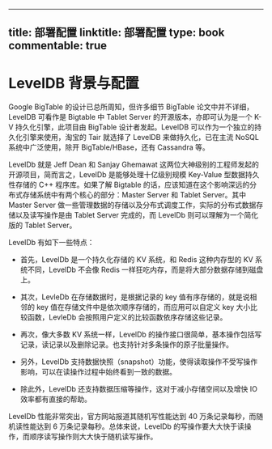 
---
title: 部署配置
linktitle: 部署配置
type: book
commentable: true
---

# LevelDB 背景与配置

Google BigTable 的设计已总所周知，但许多细节 BigTable 论文中并不详细，LevelDB 可看作是 Bigtable 中 Tablet Server 的开源版本，亦即可认为是一个 K-V 持久化引擎，此项目由 BigTable 设计者发起。LevelDB 可以作为一个独立的持久化引擎来使用，淘宝的 Tair 就选择了 LevelDB 来做持久化，已在主流 NoSQL 系统中广泛使用，除开 BigTable/HBase，还有 Cassandra 等。

LevelDb 就是 Jeff Dean 和 Sanjay Ghemawat 这两位大神级别的工程师发起的开源项目，简而言之，LevelDb 是能够处理十亿级别规模 Key-Value 型数据持久性存储的 C++ 程序库。如果了解 Bigtable 的话，应该知道在这个影响深远的分布式存储系统中有两个核心的部分：Master Server 和 Tablet Server。其中 Master Server 做一些管理数据的存储以及分布式调度工作，实际的分布式数据存储以及读写操作是由 Tablet Server 完成的，而 LevelDb 则可以理解为一个简化版的 Tablet Server。

LevelDb 有如下一些特点：

- 首先，LevelDb 是一个持久化存储的 KV 系统，和 Redis 这种内存型的 KV 系统不同，LevelDb 不会像 Redis 一样狂吃内存，而是将大部分数据存储到磁盘上。

- 其次，LevleDb 在存储数据时，是根据记录的 key 值有序存储的，就是说相邻的 key 值在存储文件中是依次顺序存储的，而应用可以自定义 key 大小比较函数，LevleDb 会按照用户定义的比较函数依序存储这些记录。

- 再次，像大多数 KV 系统一样，LevelDb 的操作接口很简单，基本操作包括写记录，读记录以及删除记录。也支持针对多条操作的原子批量操作。

- 另外，LevelDb 支持数据快照（snapshot）功能，使得读取操作不受写操作影响，可以在读操作过程中始终看到一致的数据。

- 除此外，LevelDb 还支持数据压缩等操作，这对于减小存储空间以及增快 IO 效率都有直接的帮助。

LevelDb 性能非常突出，官方网站报道其随机写性能达到 40 万条记录每秒，而随机读性能达到 6 万条记录每秒。总体来说，LevelDb 的写操作要大大快于读操作，而顺序读写操作则大大快于随机读写操作。

    